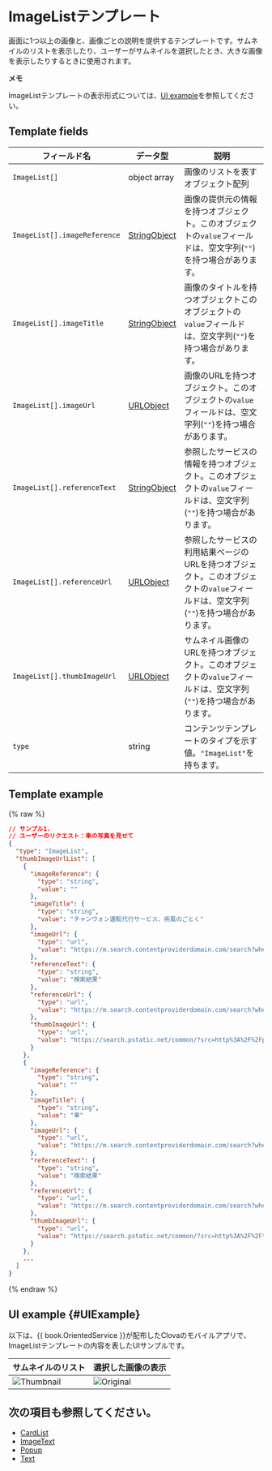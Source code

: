 # ImageListテンプレート
画面に1つ以上の画像と、画像ごとの説明を提供するテンプレートです。サムネイルのリストを表示したり、ユーザーがサムネイルを選択したとき、大きな画像を表示したりするときに使用されます。

<div class="note">
<p><strong>メモ</strong></p>
<p>ImageListテンプレートの表示形式については、<a href="#UIExample">UI example</a>を参照してください。</p>
</div>

## Template fields

| フィールド名       | データ型    | 説明                     |
|---------------|---------|-----------------------------|
| `ImageList[]`                | object array | 画像のリストを表すオブジェクト配列                        |
| `ImageList[].imageReference` | [StringObject](/CIC/References/ContentTemplates/Shared_Objects.md#StringObject) | 画像の提供元の情報を持つオブジェクト。このオブジェクトの`value`フィールドは、空文字列(`""`)を持つ場合があります。      |
| `ImageList[].imageTitle`     | [StringObject](/CIC/References/ContentTemplates/Shared_Objects.md#StringObject) | 画像のタイトルを持つオブジェクトこのオブジェクトの`value`フィールドは、空文字列(`""`)を持つ場合があります。           |
| `ImageList[].imageUrl`       | [URLObject](/CIC/References/ContentTemplates/Shared_Objects.md#URLObject)       | 画像のURLを持つオブジェクト。このオブジェクトの`value`フィールドは、空文字列(`""`)を持つ場合があります。      |
| `ImageList[].referenceText`  | [StringObject](/CIC/References/ContentTemplates/Shared_Objects.md#StringObject) | 参照したサービスの情報を持つオブジェクト。このオブジェクトの`value`フィールドは、空文字列(`""`)を持つ場合があります。  |
| `ImageList[].referenceUrl`   | [URLObject](/CIC/References/ContentTemplates/Shared_Objects.md#URLObject)       | 参照したサービスの利用結果ページのURLを持つオブジェクト。このオブジェクトの`value`フィールドは、空文字列(`""`)を持つ場合があります。   |
| `ImageList[].thumbImageUrl`  | [URLObject](/CIC/References/ContentTemplates/Shared_Objects.md#URLObject)       | サムネイル画像のURLを持つオブジェクト。このオブジェクトの`value`フィールドは、空文字列(`""`)を持つ場合があります。      |
| `type`                       | string       | コンテンツテンプレートのタイプを示す値。`"ImageList"`を持ちます。        |

## Template example

{% raw %}
```json
// サンプル1.
// ユーザーのリクエスト：車の写真を見せて
{
  "type": "ImageList",
  "thumbImageUrlList": [
    {
      "imageReference": {
        "type": "string",
        "value": ""
      },
      "imageTitle": {
        "type": "string",
        "value": "チャンウォン運転代行サービス、疾風のごとく"
      },
      "imageUrl": {
        "type": "url",
        "value": "https://m.search.contentproviderdomain.com/search?where=m_image&mode=default&query=%EC%9E%90%EB%8F%99%EC%B0%A8%20%EC%9D%B4%EB%AF%B8%EC%A7%80#imgId=post7533909_3"
      },
      "referenceText": {
        "type": "string",
        "value": "検索結果"
      },
      "referenceUrl": {
        "type": "url",
        "value": "https://m.search.contentproviderdomain.com/search?where=m&sm=mob_lic&query=%ec%9e%90%eb%8f%99%ec%b0%a8+%ec%82%ac%ec%a7%84+%eb%b3%b4%ec%97%ac%ec%a4%98"
      },
      "thumbImageUrl": {
        "type": "url",
        "value": "https://search.pstatic.net/common/?src=http%3A%2F%2Fpost.phinf.contentproviderdomain.net%2FMjAxNzA1MDZfMTg4%2FMDAxNDk0MDYyNDAwMDY3.C6LJCKXrha2u8dIqOOX0RhQNGrVVfkp3WbLO8U-xzRwg.IEYdykQp6xguEy4bnQ83JhDy1QZOtO4n1Lx5MBwivFwg.JPEG%2FIz2FmvAaRVzSf2Z-sNWzYQVU5z6Q.jpg&type=b360"
      }
    },
    {
      "imageReference": {
        "type": "string",
        "value": ""
      },
      "imageTitle": {
        "type": "string",
        "value": "車"
      },
      "imageUrl": {
        "type": "url",
        "value": "https://m.search.contentproviderdomain.com/search?where=m_image&mode=default&query=%EC%9E%90%EB%8F%99%EC%B0%A8%20%EC%9D%B4%EB%AF%B8%EC%A7%80#imgId=gallery2004021016070294818_1"
      },
      "referenceText": {
        "type": "string",
        "value": "検索結果"
      },
      "referenceUrl": {
        "type": "url",
        "value": "https://m.search.contentproviderdomain.com/search?where=m&sm=mob_lic&query=%ec%9e%90%eb%8f%99%ec%b0%a8+%ec%82%ac%ec%a7%84+%eb%b3%b4%ec%97%ac%ec%a4%98"
      },
      "thumbImageUrl": {
        "type": "url",
        "value": "https://search.pstatic.net/common/?src=http%3A%2F%2Fthumb.photo.contentproviderdomain.net%2Fdata15%2Fgallery%2F2004-02%2F10%2F07%2F18m2948m0.jpg&type=b360"
      }
    },
    ...
  ]
}

```
{% endraw %}

## UI example {#UIExample}
以下は、{{ book.OrientedService }}が配布したClovaのモバイルアプリで、ImageListテンプレートの内容を表したUIサンプルです。

| サムネイルのリスト | 選択した画像の表示 |
|-------|-------|
| ![Thumbnail](/CIC/Resources/Images/Content_Template-Thumbnail_List.png) | ![Original](/CIC/Resources/Images/Content_Template-Original_Image.png) |

## 次の項目も参照してください。
* [CardList](/CIC/References/ContentTemplates/ImageList.md)
* [ImageText](/CIC/References/ContentTemplates/ImageText.md)
* [Popup](/CIC/References/ContentTemplates/Popup.md)
* [Text](/CIC/References/ContentTemplates/Text.md)
